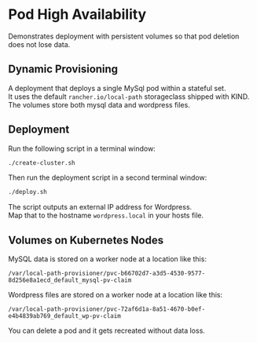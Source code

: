 # Pod High Availability

Demonstrates deployment with persistent volumes so that pod deletion does not lose data.

## Dynamic Provisioning

A deployment that deploys a single MySql pod within a stateful set.\
It uses the default `rancher.io/local-path` storageclass shipped with KIND.\
The volumes store both mysql data and wordpress files.

## Deployment

Run the following script in a terminal window:

```bash
./create-cluster.sh
```

Then run the deployment script in a second terminal window:

```bash
./deploy.sh
```

The script outputs an external IP address for Wordpress.\
Map that to the hostname `wordpress.local` in your hosts file.

## Volumes on Kubernetes Nodes

MySQL data is stored on a worker node at a location like this:

```text
/var/local-path-provisioner/pvc-b66702d7-a3d5-4530-9577-8d256e8a1ecd_default_mysql-pv-claim
```

Wordpress files are stored on a worker node at a location like this:

```text
/var/local-path-provisioner/pvc-72af6d1a-8a51-4670-b0ef-e4b4839ab769_default_wp-pv-claim
```

You can delete a pod and it gets recreated without data loss.
